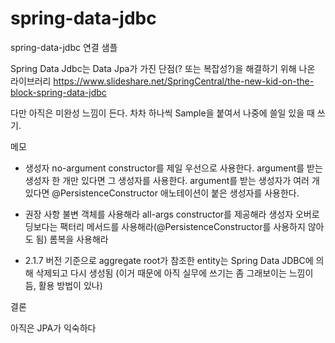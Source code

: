 # spring-data-jdbc
spring-data-jdbc 연결 샘플

Spring Data Jdbc는 Data Jpa가 가진 단점(? 또는 복잡성?)을 해결하기 위해 나온 라이브러리
https://www.slideshare.net/SpringCentral/the-new-kid-on-the-block-spring-data-jdbc

다만 아직은 미완성 느낌이 든다.
차차 하나씩 Sample을 붙여서 나중에 쓸일 있을 때 쓰기.

메모

- 생성자
no-argument constructor를 제일 우선으로 사용한다.
argument를 받는 생성자 한 개만 있다면 그 생성자를 사용한다.
argument를 받는 생성자가 여러 개 있다면 @PersistenceConstructor 애노테이션이 붙은 생성자를 사용한다.

- 권장 사항
불변 객체를 사용해라
all-args constructor를 제공해라
생성자 오버로딩보다는 팩터리 메서드를 사용해라(@PersistenceConstructor를 사용하지 않아도 됨)
롬복을 사용해라

- 2.1.7 버전 기준으로 aggregate root가 참조한 entity는 Spring Data JDBC에 의해 삭제되고 다시 생성됨
(이거 때문에 아직 실무에 쓰기는 좀 그래보이는 느낌이 듬, 활용 방법이 있나)


결론

아직은 JPA가 익숙하다
